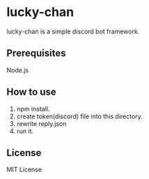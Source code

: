 # lucky-chan
lucky-chan is a simple discord bot framework. 

## Prerequisites
Node.js

## How to use
1. npm install.
2. create token(discord) file into this directory.
3. rewrite reply.json
4. run it.

## License
MIT License
